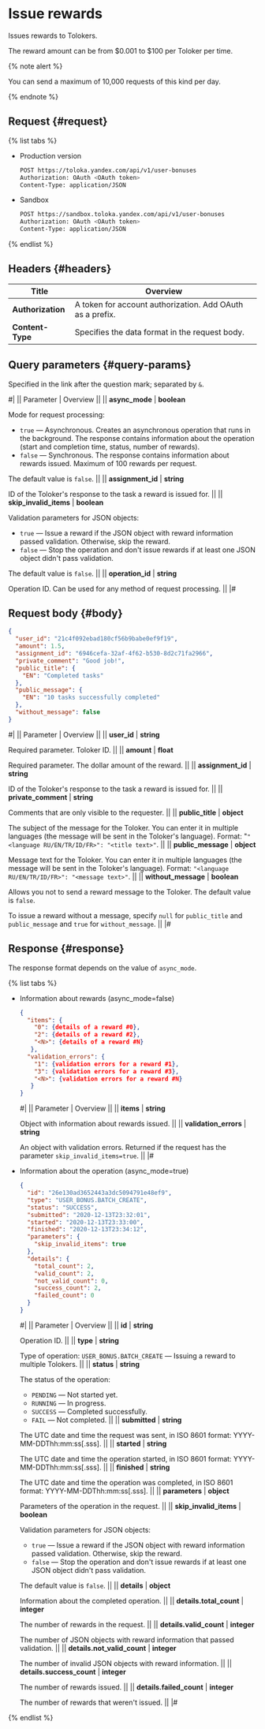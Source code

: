 # Issue rewards

Issues rewards to Tolokers.

The reward amount can be from $0.001 to $100 per Toloker per time.

{% note alert %}

You can send a maximum of 10,000 requests of this kind per day.

{% endnote %}


## Request {#request}

{% list tabs %}

- Production version

  ```bash
  POST https://toloka.yandex.com/api/v1/user-bonuses
  Authorization: OAuth <OAuth token>
  Content-Type: application/JSON
  ```

- Sandbox

  ```bash
  POST https://sandbox.toloka.yandex.com/api/v1/user-bonuses
  Authorization: OAuth <OAuth token>
  Content-Type: application/JSON
  ```

{% endlist %}

## Headers {#headers}

Title | Overview
----- | -----
**Authorization** | A token for account authorization. Add OAuth as a prefix. ||
**Content-Type** | Specifies the data format in the request body.


## Query parameters {#query-params}

Specified in the link after the question mark; separated by `&`.

#|
|| Parameter | Overview ||
|| **async_mode** | **boolean**

Mode for request processing:

- `true` — Asynchronous. Creates an asynchronous operation that runs in the background. The response contains information about the operation (start and completion time, status, number of rewards).
- `false` — Synchronous. The response contains information about rewards issued. Maximum of 100 rewards per request.

The default value is `false`. ||
|| **assignment_id** | **string**

ID of the Toloker's response to the task a reward is issued for. ||
|| **skip_invalid_items** | **boolean**

Validation parameters for JSON objects:

- `true` — Issue a reward if the JSON object with reward information passed validation. Otherwise, skip the reward.
- `false` — Stop the operation and don't issue rewards if at least one JSON object didn't pass validation.

The default value is `false`. ||
|| **operation_id** | **string**

Operation ID. Can be used for any method of request processing. ||
|#

## Request body {#body}

```json
{
  "user_id": "21c4f092ebad180cf56b9babe0ef9f19",
  "amount": 1.5,
  "assignment_id": "6946cefa-32af-4f62-b530-8d2c71fa2966",
  "private_comment": "Good job!",
  "public_title": {
    "EN": "Completed tasks"
  },
  "public_message": {
    "EN": "10 tasks successfully completed"
  },
  "without_message": false
}
```

#|
|| Parameter | Overview ||
|| **user_id** | **string**

Required parameter. Toloker ID. ||
|| **amount** | **float**

Required parameter. The dollar amount of the reward. ||
|| **assignment_id** | **string**

ID of the Toloker's response to the task a reward is issued for. ||
|| **private_comment** | **string**

Comments that are only visible to the requester. ||
|| **public_title** | **object**

The subject of the message for the Toloker. You can enter it in multiple languages (the message will be sent in the Toloker's language). Format: "`"<language RU/EN/TR/ID/FR>": "<title text>"`. ||
|| **public_message** | **object**

Message text for the Toloker. You can enter it in multiple languages (the message will be sent in the Toloker's language). Format: `"<language RU/EN/TR/ID/FR>": "<message text>"`. ||
|| **without_message** | **boolean**

Allows you not to send a reward message to the Toloker. The default value is `false`.

To issue a reward without a message, specify `null` for `public_title` and `public_message` and `true` for `without_message`. ||
|#

## Response {#response}

The response format depends on the value of `async_mode`.

{% list tabs %}

- Information about rewards (async_mode=false)

  ```json
  {
    "items": {
      "0": {details of a reward #0},
      "2": {details of a reward #2},
      "<N>": {details of a reward #N}
     },
    "validation_errors": {
      "1": {validation errors for a reward #1},
      "3": {validation errors for a reward #3},
      "<N>": {validation errors for a reward #N}
     }
  }
  ```

  #|
  || Parameter | Overview ||
  || **items** | **string**

  Object with information about rewards issued. ||
  || **validation_errors** | **string**

  An object with validation errors. Returned if the request has the parameter `skip_invalid_items=true`. ||
  |#

- Information about the operation (async_mode=true)

  ```json
  {
    "id": "26e130ad3652443a3dc5094791e48ef9",
    "type": "USER_BONUS.BATCH_CREATE",
    "status": "SUCCESS",
    "submitted": "2020-12-13T23:32:01",
    "started": "2020-12-13T23:33:00",
    "finished": "2020-12-13T23:34:12",
    "parameters": {
      "skip_invalid_items": true
    },
    "details": {
      "total_count": 2,
      "valid_count": 2,
      "not_valid_count": 0,
      "success_count": 2,
      "failed_count": 0
    }
  }
  ```

  #|
  || Parameter | Overview ||
  || **id** | **string**

  Operation ID. ||
  || **type** | **string**

  Type of operation: `USER_BONUS.BATCH_CREATE` — Issuing a reward to multiple Tolokers. ||
  || **status** | **string**

  The status of the operation:

  - `PENDING` — Not started yet.
  - `RUNNING` — In progress.
  - `SUCCESS` — Completed successfully.
  - `FAIL` — Not completed. ||
  || **submitted** | **string**

  The UTC date and time the request was sent, in ISO 8601 format: YYYY-MM-DDThh:mm:ss[.sss]. ||
  || **started** | **string**

  The UTC date and time the operation started, in ISO 8601 format: YYYY-MM-DDThh:mm:ss[.sss]. ||
  || **finished** | **string**

  The UTC date and time the operation was completed, in ISO 8601 format: YYYY-MM-DDThh:mm:ss[.sss]. ||
  || **parameters** | **object**

  Parameters of the operation in the request. ||
  || **skip_invalid_items** | **boolean**

  Validation parameters for JSON objects:

  - `true` — Issue a reward if the JSON object with reward information passed validation. Otherwise, skip the reward.
  - `false` — Stop the operation and don't issue rewards if at least one JSON object didn't pass validation.

  The default value is `false`. ||
  || **details** | **object**

  Information about the completed operation. ||
  || **details.total_count** | **integer**

  The number of rewards in the request. ||
  || **details.valid_count** | **integer**

  The number of JSON objects with reward information that passed validation. ||
  || **details.not_valid_count** | **integer**

  The number of invalid JSON objects with reward information. ||
  || **details.success_count** | **integer**

  The number of rewards issued. ||
  || **details.failed_count** | **integer**

  The number of rewards that weren't issued. ||
  |#

{% endlist %}